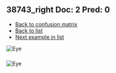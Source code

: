 ## 38743_right Doc: 2 Pred: 0
- [Back to confusion matrix](https://github.com/juliandewit/kaggle_retinopathy/blob/master/matrix.md)
- [Back to list](https://github.com/juliandewit/kaggle_retinopathy/blob/master/lists/20/list.md)
- [Next example in list](https://github.com/juliandewit/kaggle_retinopathy/blob/master/lists/20/38/38749_left.md)

![Eye](https://retinopaty.blob.core.windows.net/size1024/38743_right_2.jpeg)

### 

![Eye]()
